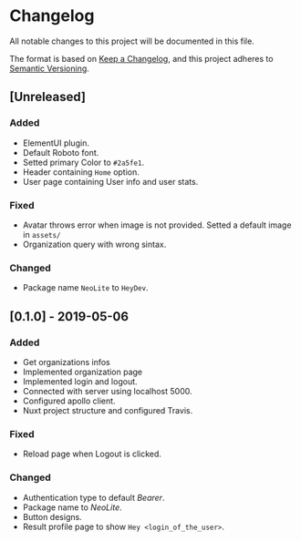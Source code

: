 # Changelog
All notable changes to this project will be documented in this file.

The format is based on [Keep a Changelog](https://keepachangelog.com/en/1.0.0/),
and this project adheres to [Semantic Versioning](https://semver.org/spec/v2.0.0.html).

## [Unreleased]

### Added

- ElementUI plugin.
- Default Roboto font.
- Setted primary Color to `#2a5fe1`.
- Header containing `Home` option.
- User page containing User info and user stats.

### Fixed

- Avatar throws error when image is not provided. Setted a default image in `assets/`
- Organization query with wrong sintax.

### Changed

- Package name `NeoLite` to `HeyDev`.

## [0.1.0] - 2019-05-06

### Added

- Get organizations infos
- Implemented organization page
- Implemented login and logout.
- Connected with server using localhost 5000.
- Configured apollo client.
- Nuxt project structure and configured Travis.

### Fixed

- Reload page when Logout is clicked.

### Changed

- Authentication type to default *Bearer*.
- Package name to *NeoLite*.
- Button designs.
- Result profile page to show `Hey <login_of_the_user>`.
